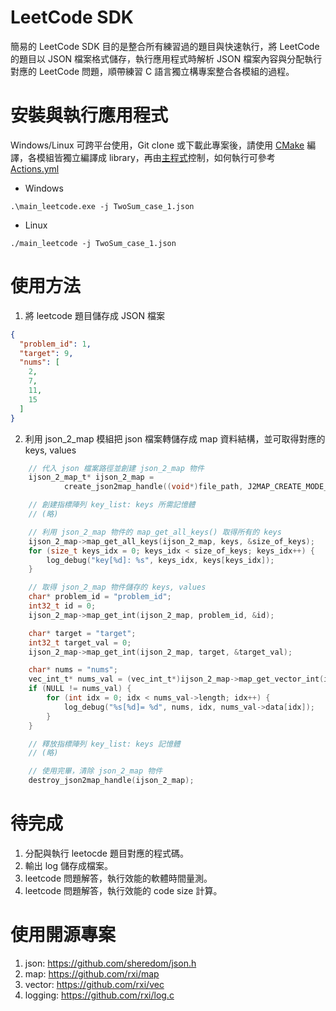 # LeetCode SDK
簡易的 LeetCode SDK 目的是整合所有練習過的題目與快速執行，將 LeetCode 的題目以 JSON 檔案格式儲存，執行應用程式時解析 JSON 檔案內容與分配執行對應的 LeetCode 問題，順帶練習 C 語言獨立構專案整合各模組的過程。

# 安裝與執行應用程式
Windows/Linux 可跨平台使用，Git clone 或下載此專案後，請使用 [CMake](https://cmake.org/) 編譯，各模組皆獨立編譯成 library，再由[主程式](https://github.com/phycore/leetcode_c/blob/main/main/src/main.c)控制，如何執行可參考 [Actions.yml](https://github.com/phycore/leetcode_c/blob/main/.github/workflows/Actions.yml)
- Windows
```
.\main_leetcode.exe -j TwoSum_case_1.json
```

- Linux
```
./main_leetcode -j TwoSum_case_1.json
```
# 使用方法
1. 將 leetcode 題目儲存成 JSON 檔案
```json
{
  "problem_id": 1,
  "target": 9,
  "nums": [
    2,
    7,
    11,
    15
  ]
}
```

2. 利用 json_2_map 模組把 json 檔案轉儲存成 map 資料結構，並可取得對應的 keys, values
```C
    // 代入 json 檔案路徑並創建 json_2_map 物件
    ijson_2_map_t* ijson_2_map =
            create_json2map_handle((void*)file_path, J2MAP_CREATE_MODE_FILE_PATH);

    // 創建指標陣列 key_list: keys 所需記憶體
    // (略)

    // 利用 json_2_map 物件的 map_get_all_keys() 取得所有的 keys
    ijson_2_map->map_get_all_keys(ijson_2_map, keys, &size_of_keys);
    for (size_t keys_idx = 0; keys_idx < size_of_keys; keys_idx++) {
        log_debug("key[%d]: %s", keys_idx, keys[keys_idx]);
    }

    // 取得 json_2_map 物件儲存的 keys, values
    char* problem_id = "problem_id";
    int32_t id = 0;
    ijson_2_map->map_get_int(ijson_2_map, problem_id, &id);

    char* target = "target";
    int32_t target_val = 0;
    ijson_2_map->map_get_int(ijson_2_map, target, &target_val);

    char* nums = "nums";
    vec_int_t* nums_val = (vec_int_t*)ijson_2_map->map_get_vector_int(ijson_2_map, nums);
    if (NULL != nums_val) {
        for (int idx = 0; idx < nums_val->length; idx++) {
            log_debug("%s[%d]= %d", nums, idx, nums_val->data[idx]);
        }
    }

    // 釋放指標陣列 key_list: keys 記憶體
    // (略)

    // 使用完畢，清除 json_2_map 物件
    destroy_json2map_handle(ijson_2_map);
```

# 待完成
1. 分配與執行 leetocde 題目對應的程式碼。
1. 輸出 log 儲存成檔案。
1. leetcode 問題解答，執行效能的軟體時間量測。
1. leetcode 問題解答，執行效能的 code size 計算。

# 使用開源專案
1. json: https://github.com/sheredom/json.h
1. map: https://github.com/rxi/map
1. vector: https://github.com/rxi/vec
1. logging: https://github.com/rxi/log.c